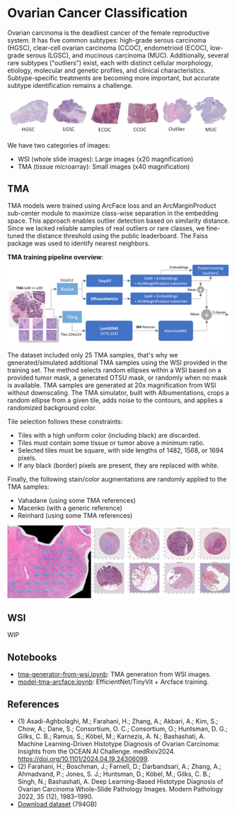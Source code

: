 # Ovarian Cancer Classification

Ovarian carcinoma is the deadliest cancer of the female reproductive system. It has five common subtypes: high-grade serous carcinoma (HGSC), clear-cell ovarian carcinoma (CCOC), endometrioid (ECOC), low-grade serous (LGSC), and mucinous carcinoma (MUC). Additionally, several rare subtypes ("outliers") exist, each with distinct cellular morphology, etiology, molecular and genetic profiles, and clinical characteristics. Subtype-specific treatments are becoming more important, but accurate subtype identification remains a challenge.

![Subtypes](classes.png)

We have two categories of images:
 - WSI (whole slide images): Large images (x20 magnification)
 - TMA (tissue microarray): Small images (x40 magnification)

## TMA
TMA models were trained using ArcFace loss and an ArcMarginProduct sub-center module to maximize class-wise separation in the embedding space. This approach enables outlier detection based on similarity distance. Since we lacked reliable samples of real outliers or rare classes, we fine-tuned the distance threshold using the public leaderboard. The Faiss package was used to identify nearest neighbors.

**TMA training pipeline overview**:
![TMA pipeline overview](pipeline_tma_model.png)

The dataset included only 25 TMA samples, that's why we generated/simulated additional TMA samples using the WSI provided in the training set.
The method selects random ellipses within a WSI based on a provided tumor mask, a generated OTSU mask, or randomly when no mask is available. TMA samples are generated at 20x magnification from WSI without downscaling.
The TMA simulator, built with Albumentations, crops a random ellipse from a given tile, adds noise to the contours, and applies a randomized background color.

Tile selection follows these constraints:

- Tiles with a high uniform color (including black) are discarded.
- Tiles must contain some tissue or tumor above a minimum ratio.
- Selected tiles must be square, with side lengths of 1482, 1568, or 1694 pixels.
- If any black (border) pixels are present, they are replaced with white.

Finally, the following stain/color augmentations are randomly applied to the TMA samples:
- Vahadane (using some TMA references)
- Macenko (with a generic reference)
- Reinhard (using some TMA references) 

![TMA pipeline overview](tma_generated.png)

## WSI
WIP


## Notebooks
- [tma-generator-from-wsi.ipynb](https://github.com/LSWRD/Ovarian-Cancer-Classification/blob/main/tma-generator-from-wsi.ipynb): TMA generation from WSI images.
- [model-tma-arcface.ipynb](https://github.com/LSWRD/Ovarian-Cancer-Classification/blob/main/model-tma-arcface.ipynb): EfficientNet/TinyVit + Arcface training.

## References
- (1) Asadi-Aghbolaghi, M.; Farahani, H.; Zhang, A.; Akbari, A.; Kim, S.; Chow, A.; Dane, S.; Consortium, O. C.; Consortium, O.; Huntsman, D. G.; Gilks, C. B.; Ramus, S.; Köbel, M.; Karnezis, A. N.; Bashashati, A. Machine Learning-Driven Histotype Diagnosis of Ovarian Carcinoma: Insights from the OCEAN AI Challenge. medRxiv2024. https://doi.org/10.1101/2024.04.19.24306099.
- (2) Farahani, H.; Boschman, J.; Farnell, D.; Darbandsari, A.; Zhang, A.; Ahmadvand, P.; Jones, S. J.; Huntsman, D.; Köbel, M.; Gilks, C. B.; Singh, N.; Bashashati, A. Deep Learning-Based Histotype Diagnosis of Ovarian Carcinoma Whole-Slide Pathology Images. Modern Pathology 2022, 35 (12), 1983–1990.
- [Download dataset](https://www.kaggle.com/competitions/UBC-OCEAN/data) (794GB)
